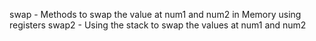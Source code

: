 swap    - Methods to swap the value at num1 and num2 in Memory using registers
swap2   - Using the stack to swap the values at num1 and num2